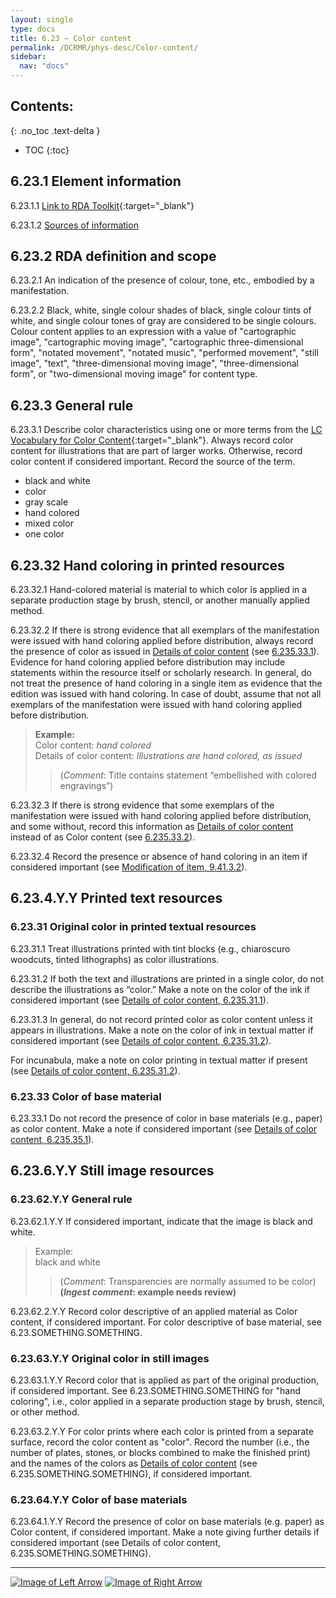 ```yaml
---
layout: single
type: docs
title: 6.23 — Color content
permalink: /DCRMR/phys-desc/Color-content/
sidebar:
  nav: "docs"
---
```


## Contents:
{: .no_toc .text-delta }

- TOC
{:toc}

## 6.23.1 Element information

<a name="6.23.1.1">6.23.1.1</a> [Link to RDA Toolkit](https://access.rdatoolkit.org/Content?externalId=en-US_ala-26e5e1f2-b7fb-383b-954a-b2560eb6eb40){:target="_blank"}

<a name="6.23.1.2">6.23.1.2</a> [Sources of information](/DCRMR/phys-desc/#6011-sources-of-information) 

## 6.23.2 RDA definition and scope

<a name="6.23.2.1">6.23.2.1</a> An indication of the presence of colour, tone, etc., embodied by a manifestation.

<a name="6.23.2.2">6.23.2.2</a> Black, white, single colour shades of black, single colour tints of white, and single colour tones of gray are considered to be single colours. Colour content applies to an expression with a value of "cartographic image", "cartographic moving image", "cartographic three-dimensional form", "notated movement", "notated music", "performed movement", "still image", "text", "three-dimensional moving image", "three-dimensional form", or "two-dimensional moving image" for content type.

## 6.23.3 General rule

<a name="6.23.3.1">6.23.3.1</a> Describe color characteristics using one or more terms from the [LC Vocabulary for Color Content](https://id.loc.gov/vocabulary/mcolor.html){:target="_blank"}. Always record color content for illustrations that are part of larger works. Otherwise, record color content if considered important. Record the source of the term.    
+ black and white  
+ color  
+ gray scale  
+ hand colored  
+ mixed color  
+ one color  

## 6.23.32 Hand coloring in printed resources

<a name="6.23.32.1">6.23.32.1</a> Hand-colored material is material to which color is applied in a separate production stage by brush, stencil, or another manually applied method. 

<a name="6.23.32.2">6.23.32.2</a> If there is strong evidence that all exemplars of the manifestation were issued with hand coloring applied before distribution, always record the presence of color as issued in [Details of color content](/DCRMR/phys-desc/Details-of-color-content/) (see [6.235.33.1](/DCRMR/phys-desc/Details-of-color-content/#6.235.33.1)). Evidence for hand coloring applied before distribution may include statements within the resource itself or scholarly research. In general, do not treat the presence of hand coloring in a single item as evidence that the edition was issued with hand coloring. In case of doubt, assume that not all exemplars of the manifestation were issued with hand coloring applied before distribution.

>**Example:**  
>Color content: <CITE>hand colored</CITE>  
>Details of color content: <CITE>Illustrations are hand colored, as issued</CITE>  
>>(*Comment*: Title contains statement “embellished with colored engravings”)

<a name="6.23.32.3">6.23.32.3</a> If there is strong evidence that some exemplars of the manifestation were issued with hand coloring applied before distribution, and some without, record this information as [Details of color content](/DCRMR/phys-desc/Details-of-color-content/) instead of as Color content (see [6.235.33.2](/DCRMR/phys-desc/Details-of-color-content/#6.235.33.2)).

<a name="6.23.32.4">6.23.32.4</a> Record the presence or absence of hand coloring in an item if considered important (see [Modification of item, 9.41.3.2](/DCRMR/additional-notes/Modification-of-item/#9.41.3.2)).

## 6.23.4.Y.Y Printed text resources

### 6.23.31 Original color in printed textual resources

<a name="6.23.31.1">6.23.31.1</a> Treat illustrations printed with tint blocks (e.g., chiaroscuro woodcuts, tinted lithographs) as color illustrations.

<a name="6.23.31.2">6.23.31.2</a> If both the text and illustrations are printed in a single color, do not describe the illustrations as “color.” Make a note on the color of the ink if considered important (see [Details of color content, 6.235.31.1](/DCRMR/phys-desc/Details-of-color-content/#6.235.31.1)).

<a name="6.23.31.3">6.23.31.3</a> In general, do not record printed color as color content unless it appears in illustrations.  Make a note on the color of ink in textual matter if considered important (see [Details of color content, 6.235.31.2](/DCRMR/phys-desc/Details-of-color-content/#6.235.31.2)).

For incunabula, make a note on color printing in textual matter if present (see [Details of color content, 6.235.31.2](/DCRMR/phys-desc/Details-of-color-content/#6.235.31.2)).

### 6.23.33 Color of base material

<a name="6.23.33.1">6.23.33.1</a> Do not record the presence of color in base materials (e.g., paper) as color content. Make a note if considered important (see [Details of color content, 6.235.35.1](/DCRMR/phys-desc/Details-of-color-content/#6.235.35.1)).

## 6.23.6.Y.Y Still image resources

### 6.23.62.Y.Y General rule

<a name="6.23.62.1.Y.Y">6.23.62.1.Y.Y</a> If considered important, indicate that the image is black and white.

>Example:  
>black and white  
>>(*Comment*: Transparencies are normally assumed to be color)  
>>**(*Ingest comment*: example needs review)**

<a name="6.23.62.2.Y.Y">6.23.62.2.Y.Y</a> Record color descriptive of an applied material as Color content, if considered important. For color descriptive of base material, see 6.23.SOMETHING.SOMETHING.

### 6.23.63.Y.Y Original color in still images

<a name="6.23.63.1.Y.Y">6.23.63.1.Y.Y</a> Record color that is applied as part of the original production, if considered important. See 6.23.SOMETHING.SOMETHING for "hand coloring", i.e., color applied in a separate production stage by brush, stencil, or other method.

<a name="6.23.63.2.Y.Y">6.23.63.2.Y.Y</a> For color prints where each color is printed from a separate surface, record the color content as "color". Record the number (i.e., the number of plates, stones, or blocks combined to make the finished print) and the names of the colors as [Details of color content](/DCRMR/phys-desc/Details-of-color-content/) (see 6.235.SOMETHING.SOMETHING), if considered important.

### 6.23.64.Y.Y Color of base materials

<a name="6.23.64.1.Y.Y">6.23.64.1.Y.Y</a> Record the presence of color on base materials (e.g. paper) as Color content, if considered important. Make a note giving further details if considered important (see Details of color content, 6.235.SOMETHING.SOMETHING).

---

[![Image of Left Arrow](https://rbms-bsc.github.io/DCRMR/assets/pictures/navigation/Arrow_Left.png "6.225 — Details of illustrative content")](/DCRMR/phys-desc/Details-of-illustrative-content/) [![Image of Right Arrow](https://rbms-bsc.github.io/DCRMR/assets/pictures/navigation/Arrow_Right.png "6.235 — Details of color content")](/DCRMR/phys-desc/Details-of-color-content/)

